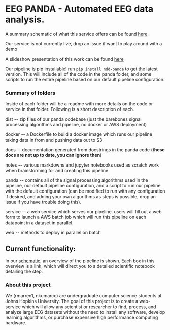 # EEG PANDA - Automated EEG data analysis.
A summary schematic of what this service offers can be found [here](https://www.lucidchart.com/documents/view/ca99b646-c76a-42ef-8083-cacf3ada2c43).

Our service is not currently live, drop an issue if want to play around with a demo

A slideshow presentation of this work can be found [here](https://docs.google.com/presentation/d/1HAwHF6ujEo9bjGjO5hyxkfl_mLDAdqxLPfy7qIrNXcg/edit?usp=sharing)

Our pipeline is pip installable! run `pip install ndd-panda` to get the latest version. This will include all of the code in the panda folder, and some scripts to run the entire pipeline based on our default pipeline configuration.

### Summary of folders
Inside of each folder will be a readme with more details on the code or service in that folder. Following is a short description of each.

dist -- zip files of our panda codebase (just the barebones signal processing algorithms and pipeline, no docker or AWS deployment)

docker -- a Dockerfile to build a docker image which runs our pipeline taking data in from and pushing data out to S3

docs -- documentation generated from docstrings in the panda code (**these docs are not up to date, you can ignore then**)

notes -- various markdowns and jupyter notebooks used as scratch work when brainstorming for and creating this pipeline

panda -- contains all of the signal processing algorithms used in the pipeline, our default pipeline configuration, and a script to run our pipeline with the default configuration (can be modified to run with any configuration if desired, and adding your own algorithms as steps is possible, drop an issue if you have trouble doing this).

service -- a web service which serves our pipeline. users will fill out a web form to launch a AWS batch job which will run this pipeline on each datapoint in a dataset in parallel.

web -- methods to deploy in parallel on batch

## Current functionality:

In our [schematic](https://www.lucidchart.com/documents/view/ca99b646-c76a-42ef-8083-cacf3ada2c43), an overview of the pipeline is shown. Each box in this overview is a link, which will direct you to a detailed scientific notebook detailing the step.


### About this project
We (rmarren1, nkumarcc) are undergraduate computer science students at Johns Hopkins University.
The goal of this project is to create a web-service which will allow any scientist or researcher to find, process, and analyze large EEG datasets without the need to install any software, develop learning algorithms, or purchase expensive high performance computing hardware.
